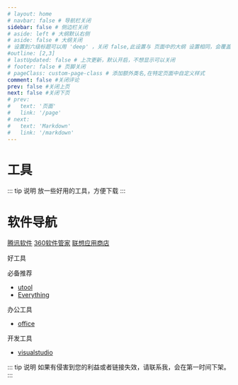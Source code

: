 ```yaml
---
# layout: home
# navbar: false # 导航栏关闭
sidebar: false # 侧边栏关闭
# aside: left # 大纲默认右侧
# aside: false # 大纲关闭
# 设置到六级标题可以用 'deep' ，关闭 false,此设置与 页面中的大纲 设置相同，会覆盖！
#outline: [2,3]
# lastUpdated: false # 上次更新，默认开启，不想显示可以关闭
# footer: false # 页脚关闭
# pageClass: custom-page-class # 添加额外类名,在特定页面中自定义样式
comment: false #关闭评论
prev: false #关闭上页
next: false #关闭下页
# prev:
#   text: '页面'
#   link: '/page'
# next:
#   text: 'Markdown'
#   link: '/markdown'
---
```

# 工具

::: tip 说明
放一些好用的工具，方便下载
:::

# 软件导航

[腾讯软件](https://pc.qq.com/)   [360软件管家](https://soft.360.cn/)   [联想应用商店](https://lestore.lenovo.com/)

好工具

必备推荐

* [utool](https://u.tools/)
* [Everything](https://www.voidtools.com/zh-cn/)

办公工具

* [office](https://msdn.itellyou.cn/)

开发工具

* [visualstudio](https://code.visualstudio.com/)

::: tip 说明
如果有侵害到您的利益或者链接失效，请联系我，会在第一时间下架。
:::
